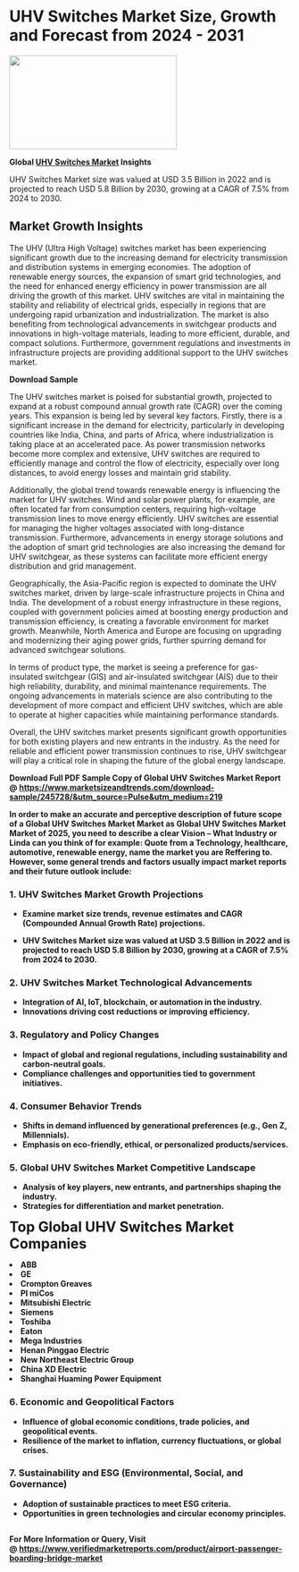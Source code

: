 <H1>UHV Switches Market Size, Growth and Forecast from 2024 - 2031</H1><img class="aligncenter size-medium wp-image-584254" src="https://thirdeyenews.in/wp-content/uploads/2024/09/Global-Market-Research-300x168.jpeg" alt="" width="300" height="168" /><p><strong>Global&nbsp;<a href="https://www.marketsizeandtrends.com/download-sample/245728/&amp;utm_source=Pulse&amp;utm_medium=219">UHV Switches Market</a> Insights</strong></p><p>UHV Switches Market size was valued at USD 3.5 Billion in 2022 and is projected to reach USD 5.8 Billion by 2030, growing at a CAGR of 7.5% from 2024 to 2030.</p><p><h2>Market Growth Insights</h2> <p>The UHV (Ultra High Voltage) switches market has been experiencing significant growth due to the increasing demand for electricity transmission and distribution systems in emerging economies. The adoption of renewable energy sources, the expansion of smart grid technologies, and the need for enhanced energy efficiency in power transmission are all driving the growth of this market. UHV switches are vital in maintaining the stability and reliability of electrical grids, especially in regions that are undergoing rapid urbanization and industrialization. The market is also benefiting from technological advancements in switchgear products and innovations in high-voltage materials, leading to more efficient, durable, and compact solutions. Furthermore, government regulations and investments in infrastructure projects are providing additional support to the UHV switches market.</p> <p><strong>Download Sample</strong></p> <p>The UHV switches market is poised for substantial growth, projected to expand at a robust compound annual growth rate (CAGR) over the coming years. This expansion is being led by several key factors. Firstly, there is a significant increase in the demand for electricity, particularly in developing countries like India, China, and parts of Africa, where industrialization is taking place at an accelerated pace. As power transmission networks become more complex and extensive, UHV switches are required to efficiently manage and control the flow of electricity, especially over long distances, to avoid energy losses and maintain grid stability.</p> <p>Additionally, the global trend towards renewable energy is influencing the market for UHV switches. Wind and solar power plants, for example, are often located far from consumption centers, requiring high-voltage transmission lines to move energy efficiently. UHV switches are essential for managing the higher voltages associated with long-distance transmission. Furthermore, advancements in energy storage solutions and the adoption of smart grid technologies are also increasing the demand for UHV switchgear, as these systems can facilitate more efficient energy distribution and grid management.</p> <p>Geographically, the Asia-Pacific region is expected to dominate the UHV switches market, driven by large-scale infrastructure projects in China and India. The development of a robust energy infrastructure in these regions, coupled with government policies aimed at boosting energy production and transmission efficiency, is creating a favorable environment for market growth. Meanwhile, North America and Europe are focusing on upgrading and modernizing their aging power grids, further spurring demand for advanced switchgear solutions.</p> <p>In terms of product type, the market is seeing a preference for gas-insulated switchgear (GIS) and air-insulated switchgear (AIS) due to their high reliability, durability, and minimal maintenance requirements. The ongoing advancements in materials science are also contributing to the development of more compact and efficient UHV switches, which are able to operate at higher capacities while maintaining performance standards.</p> <p>Overall, the UHV switches market presents significant growth opportunities for both existing players and new entrants in the industry. As the need for reliable and efficient power transmission continues to rise, UHV switchgear will play a critical role in shaping the future of the global energy landscape.</p> <p><strong></p><p><span class=""><strong>Download Full PDF Sample Copy of Global UHV Switches Market Report</strong> @ <a href="https://www.marketsizeandtrends.com/download-sample/245728/&amp;utm_source=Pulse&amp;utm_medium=219" target="_blank">https://www.marketsizeandtrends.com/download-sample/245728/&amp;utm_source=Pulse&amp;utm_medium=219</a></span></p><p>In order to make an accurate and perceptive description of future scope of a Global&nbsp;UHV Switches Market Market as Global&nbsp;UHV Switches Market Market of 2025, you need to describe a clear Vision &ndash; What Industry or Linda can you think of for example: Quote from a Technology, healthcare, automotive, renewable energy, name the market you are Reffering to. However, some general trends and factors usually impact market reports and their future outlook include:</p><h3>1.&nbsp;<strong>UHV Switches Market Growth Projections</strong></h3><ul><li>Examine market size trends, revenue estimates and CAGR (Compounded Annual Growth Rate) projections.</li><li><p>UHV Switches Market size was valued at USD 3.5 Billion in 2022 and is projected to reach USD 5.8 Billion by 2030, growing at a CAGR of 7.5% from 2024 to 2030.</p></li></ul><h3>2.&nbsp;<strong>UHV Switches Market Technological Advancements</strong></h3><ul><li>Integration of AI, IoT, blockchain, or automation in the industry.</li><li>Innovations driving cost reductions or improving efficiency.</li></ul><h3>3.&nbsp;<strong>Regulatory and Policy Changes</strong></h3><ul><li>Impact of global and regional regulations, including sustainability and carbon-neutral goals.</li><li>Compliance challenges and opportunities tied to government initiatives.</li></ul><h3>4.&nbsp;<strong>Consumer Behavior Trends</strong></h3><ul><li>Shifts in demand influenced by generational preferences (e.g., Gen Z, Millennials).</li><li>Emphasis on eco-friendly, ethical, or personalized products/services.</li></ul><h3>5.&nbsp;<strong>Global UHV Switches Market Competitive Landscape</strong></h3><ul><li>Analysis of key players, new entrants, and partnerships shaping the industry.</li><li>Strategies for differentiation and market penetration.</li></ul><p data-pm-slice="1 1 []"><span style="color: inherit; font-family: inherit; font-size: 25px;">Top Global UHV Switches Market Companies</span></p><div class="" data-test-id=""><p><li>ABB</li><li> GE</li><li> Crompton Greaves</li><li> PI miCos</li><li> Mitsubishi Electric</li><li> Siemens</li><li> Toshiba</li><li> Eaton</li><li> Mega Industries</li><li> Henan Pinggao Electric</li><li> New Northeast Electric Group</li><li> China XD Electric</li><li> Shanghai Huaming Power Equipment</li></p></div><h3>6.&nbsp;<strong>Economic and Geopolitical Factors</strong></h3><ul><li>Influence of global economic conditions, trade policies, and geopolitical events.</li><li>Resilience of the market to inflation, currency fluctuations, or global crises.</li></ul><h3>7.&nbsp;<strong>Sustainability and ESG (Environmental, Social, and Governance)</strong></h3><ul><li>Adoption of sustainable practices to meet ESG criteria.</li><li>Opportunities in green technologies and circular economy principles.</li></ul><h2><strong style="font-size: 14px;">For More Information or Query, Visit @&nbsp;</strong><a style="background-color: #ffffff; font-size: 14px;" href="https://www.marketsizeandtrends.com/report/uhv-switches-market/" target="_blank">https://www.verifiedmarketreports.com/product/airport-passenger-boarding-bridge-market</a></h2>
